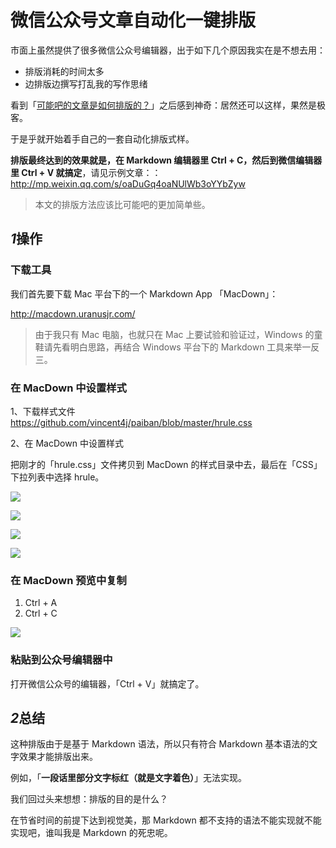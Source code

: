 # 微信公众号文章自动化一键排版

市面上虽然提供了很多微信公众号编辑器，出于如下几个原因我实在是不想去用：

- 排版消耗的时间太多
- 边排版边撰写打乱我的写作思绪

看到「[可能吧的文章是如何排版的？](http://mp.weixin.qq.com/s/O_f0Mg8Js3UWYPPI0DsvyQ)」之后感到神奇：居然还可以这样，果然是极客。   

于是乎就开始着手自己的一套自动化排版式样。   

**排版最终达到的效果就是，在 Markdown 编辑器里 Ctrl + C，然后到微信编辑器里 Ctrl + V 就搞定**，请见示例文章：：    
<http://mp.weixin.qq.com/s/oaDuGq4oaNUlWb3oYYbZyw>

>
> 本文的排版方法应该比可能吧的更加简单些。

## *1*操作

### 下载工具

我们首先要下载 Mac 平台下的一个 Markdown App 「MacDown」：   

<http://macdown.uranusjr.com/>

> 
> 由于我只有 Mac 电脑，也就只在 Mac 上要试验和验证过，Windows 的童鞋请先看明白思路，再结合 Windows 平台下的 Markdown 工具来举一反三。   

### 在 MacDown 中设置样式

1、下载样式文件   
<https://github.com/vincent4j/paiban/blob/master/hrule.css>

2、在 MacDown 中设置样式

把刚才的「hrule.css」文件拷贝到 MacDown 的样式目录中去，最后在「CSS」下拉列表中选择 hrule。

![](http://7xl53s.com1.z0.glb.clouddn.com/image/2017/07/macdown-setting.png)

![](http://7xl53s.com1.z0.glb.clouddn.com/image/2017/07/macdown-css.png)

![](http://7xl53s.com1.z0.glb.clouddn.com/image/2017/07/macdown-file.png)

![](http://7xl53s.com1.z0.glb.clouddn.com/image/2017/07/macdown-hrule.png)

### 在 MacDown 预览中复制

1. Ctrl + A
2. Ctrl + C

![](http://7xl53s.com1.z0.glb.clouddn.com/image/2017/07/macdown-copy.png)

### 粘贴到公众号编辑器中

打开微信公众号的编辑器，「Ctrl + V」就搞定了。

## *2*总结

这种排版由于是基于 Markdown 语法，所以只有符合 Markdown 基本语法的文字效果才能排版出来。   

例如，「**一段话里部分文字标红（就是文字着色）**」无法实现。

我们回过头来想想：排版的目的是什么？   

在节省时间的前提下达到视觉美，那 Markdown 都不支持的语法不能实现就不能实现吧，谁叫我是 Markdown 的死忠呢。







